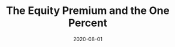 ---
title: "The Equity Premium and the One Percent"
collection: publications
link: https://doi.org/10.1093/rfs/hhz121
venue: "Review of Financial Studies"
date: 2020-08-01
coauthor: "Kieran James Walsh"
wpurl: https://ssrn.com/abstract=2409969
excerpt: "👍(Finance, Theory, Empirical) In general equilibrium model with heterogeneous risk aversion and/or beliefs, the wealth distribution predicts excess stock returns, which we confirm in data using estate tax rate change as instrument."
---